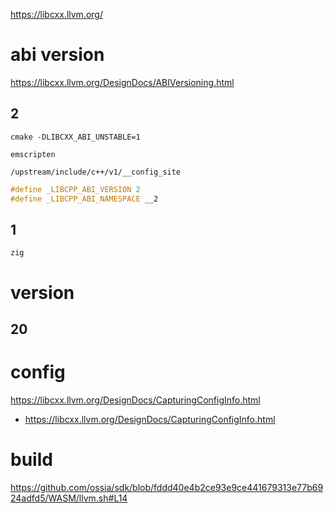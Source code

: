 https://libcxx.llvm.org/

# abi version

https://libcxx.llvm.org/DesignDocs/ABIVersioning.html

## 2

`cmake -DLIBCXX_ABI_UNSTABLE=1`

`emscripten`

`/upstream/include/c++/v1/__config_site`

```c++
#define _LIBCPP_ABI_VERSION 2
#define _LIBCPP_ABI_NAMESPACE __2
```

## 1

`zig`

# version

## 20

# config

https://libcxx.llvm.org/DesignDocs/CapturingConfigInfo.html

- https://libcxx.llvm.org/DesignDocs/CapturingConfigInfo.html

# build

https://github.com/ossia/sdk/blob/fddd40e4b2ce93e9ce441679313e77b6924adfd5/WASM/llvm.sh#L14
